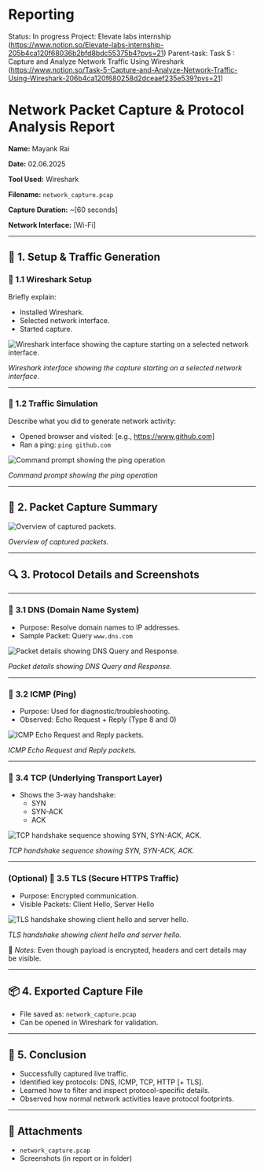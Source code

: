 # Reporting

Status: In progress
Project: Elevate labs internship (https://www.notion.so/Elevate-labs-internship-205b4ca120f68036b2bfd8bdc55375b4?pvs=21)
Parent-task: Task 5 : Capture and Analyze Network Traffic Using Wireshark (https://www.notion.so/Task-5-Capture-and-Analyze-Network-Traffic-Using-Wireshark-206b4ca120f680258d2dceaef235e539?pvs=21)

# **Network Packet Capture & Protocol Analysis Report**

**Name:** Mayank Rai

**Date:** 02.06.2025

**Tool Used:** Wireshark

**Filename:** `network_capture.pcap`

**Capture Duration:** ~[60 seconds]

**Network Interface:** [Wi-Fi]

---

## 🔧 **1. Setup & Traffic Generation**

### 🔹 1.1 Wireshark Setup

Briefly explain:

- Installed Wireshark.
- Selected network interface.
- Started capture.

![*Wireshark interface showing the capture starting on a selected network interface.*](image.png)

*Wireshark interface showing the capture starting on a selected network interface.*

---

### 🔹 1.2 Traffic Simulation

Describe what you did to generate network activity:

- Opened browser and visited: [e.g., https://www.github.com]
- Ran a ping: `ping github.com`

![*Command prompt showing the ping operation*](image%201.png)

*Command prompt showing the ping operation*

---

## 🧪 **2. Packet Capture Summary**

![*Overview of captured packets.*](image%202.png)

*Overview of captured packets.*

---

## 🔍 **3. Protocol Details and Screenshots**

---

### 📘 **3.1 DNS (Domain Name System)**

- Purpose: Resolve domain names to IP addresses.
- Sample Packet: Query `www.dns.com`

![*Packet details showing DNS Query and Response.*](image%203.png)

*Packet details showing DNS Query and Response.*

---

### 📗 **3.2 ICMP (Ping)**

- Purpose: Used for diagnostic/troubleshooting.
- Observed: Echo Request + Reply (Type 8 and 0)

![*ICMP Echo Request and Reply packets.*](image%204.png)

*ICMP Echo Request and Reply packets.*

---

### 📘 **3.4 TCP (Underlying Transport Layer)**

- Shows the 3-way handshake:
    - SYN
    - SYN-ACK
    - ACK

![*TCP handshake sequence showing SYN, SYN-ACK, ACK.*](image%205.png)

*TCP handshake sequence showing SYN, SYN-ACK, ACK.*

---

### (Optional) 📙 **3.5 TLS (Secure HTTPS Traffic)**

- Purpose: Encrypted communication.
- Visible Packets: Client Hello, Server Hello

![*TLS handshake showing client hello and server hello.*](tls.jpg)

*TLS handshake showing client hello and server hello.*

🧾 *Notes:* Even though payload is encrypted, headers and cert details may be visible.

---

## 📦 **4. Exported Capture File**

- File saved as: `network_capture.pcap`
- Can be opened in Wireshark for validation.

---

## 📌 **5. Conclusion**

- Successfully captured live traffic.
- Identified key protocols: DNS, ICMP, TCP, HTTP [+ TLS].
- Learned how to filter and inspect protocol-specific details.
- Observed how normal network activities leave protocol footprints.

---

## 📁 Attachments

- `network_capture.pcap`
- Screenshots (in report or in folder)